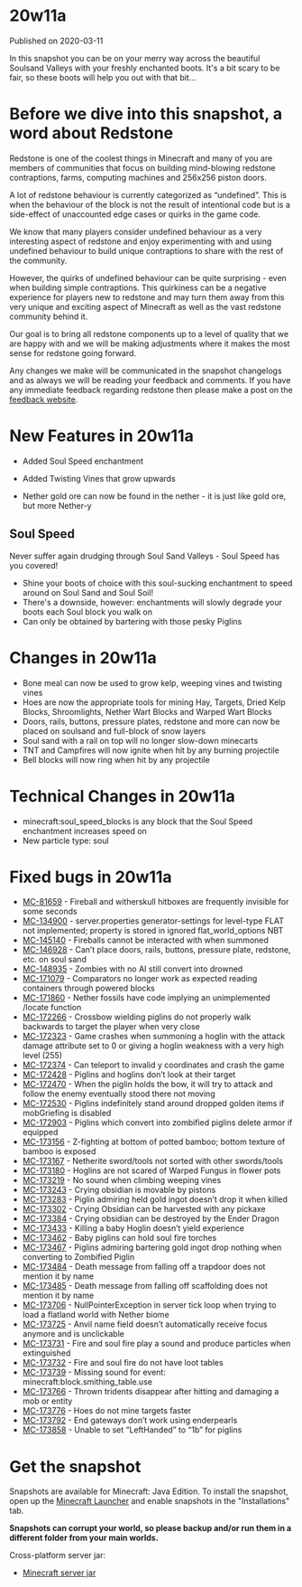 # 20w11a
Published on 2020-03-11

In this snapshot you can be on your merry way across the beautiful Soulsand
Valleys with your freshly enchanted boots. It's a bit scary to be fair, so
these boots will help you out with that bit...

# Before we dive into this snapshot, a word about Redstone

Redstone is one of the coolest things in Minecraft and many of you are members
of communities that focus on building mind-blowing redstone contraptions,
farms, computing machines and 256x256 piston doors.

A lot of redstone behaviour is currently categorized as “undefined”. This is
when the behaviour of the block is not the result of intentional code but is a
side-effect of unaccounted edge cases or quirks in the game code.​

We know that many players consider undefined behaviour as a very interesting
aspect of redstone and enjoy experimenting with and using undefined behaviour
to build unique contraptions to share with the rest of the community.​

However, the quirks of undefined behaviour can be quite surprising - even when
building simple contraptions. This quirkiness can be a negative experience for
players new to redstone and may turn them away from this very unique and
exciting aspect of Minecraft as well as the vast redstone community behind
it.​

Our goal is to bring all redstone components up to a level of quality that we
are happy with and we will be making adjustments where it makes the most sense
for redstone going forward.

Any changes we make will be communicated in the snapshot changelogs and as
always we will be reading your feedback and comments. If you have any
immediate feedback regarding redstone then please make a post on the [feedback
website](https://feedback.minecraft.net/).

# New Features in 20w11a  

  * Added Soul Speed enchantment  

  * Added Twisting Vines that grow upwards
  * Nether gold ore can now be found in the nether - it is just like gold ore, but more Nether-y

## Soul Speed

Never suffer again drudging through Soul Sand Valleys - Soul Speed has you
covered!

  * Shine your boots of choice with this soul-sucking enchantment to speed around on Soul Sand and Soul Soil!
  * There's a downside, however: enchantments will slowly degrade your boots each Soul block you walk on
  * Can only be obtained by bartering with those pesky Piglins

# Changes in 20w11a  

  * Bone meal can now be used to grow kelp, weeping vines and twisting vines
  * Hoes are now the appropriate tools for mining Hay, Targets, Dried Kelp Blocks, Shroomlights, Nether Wart Blocks and Warped Wart Blocks
  * Doors, rails, buttons, pressure plates, redstone and more can now be placed on soulsand and full-block of snow layers
  * Soul sand with a rail on top will no longer slow-down minecarts
  * TNT and Campfires will now ignite when hit by any burning projectile
  * Bell blocks will now ring when hit by any projectile

# Technical Changes in 20w11a

  * minecraft:soul_speed_blocks is any block that the Soul Speed enchantment increases speed on
  * New particle type: soul

# Fixed bugs in 20w11a

  * [MC-81659](https://bugs.mojang.com/browse/MC-81659) \- Fireball and witherskull hitboxes are frequently invisible for some seconds
  * [MC-134900](https://bugs.mojang.com/browse/MC-134900) \- server.properties generator-settings for level-type FLAT not implemented; property is stored in ignored flat_world_options NBT
  * [MC-145140](https://bugs.mojang.com/browse/MC-145140) \- Fireballs cannot be interacted with when summoned
  * [MC-146928](https://bugs.mojang.com/browse/MC-146928) \- Can’t place doors, rails, buttons, pressure plate, redstone, etc. on soul sand
  * [MC-148935](https://bugs.mojang.com/browse/MC-148935) \- Zombies with no AI still convert into drowned
  * [MC-171079](https://bugs.mojang.com/browse/MC-171079) \- Comparators no longer work as expected reading containers through powered blocks
  * [MC-171860](https://bugs.mojang.com/browse/MC-171860) \- Nether fossils have code implying an unimplemented /locate function
  * [MC-172266](https://bugs.mojang.com/browse/MC-172266) \- Crossbow wielding piglins do not properly walk backwards to target the player when very close
  * [MC-172323](https://bugs.mojang.com/browse/MC-172323) \- Game crashes when summoning a hoglin with the attack damage attribute set to 0 or giving a hoglin weakness with a very high level (255)
  * [MC-172374](https://bugs.mojang.com/browse/MC-172374) \- Can teleport to invalid y coordinates and crash the game
  * [MC-172428](https://bugs.mojang.com/browse/MC-172428) \- Piglins and hoglins don’t look at their target
  * [MC-172470](https://bugs.mojang.com/browse/MC-172470) \- When the piglin holds the bow, it will try to attack and follow the enemy eventually stood there not moving
  * [MC-172530](https://bugs.mojang.com/browse/MC-172530) \- Piglins indefinitely stand around dropped golden items if mobGriefing is disabled
  * [MC-172903](https://bugs.mojang.com/browse/MC-172903) \- Piglins which convert into zombified piglins delete armor if equipped
  * [MC-173156](https://bugs.mojang.com/browse/MC-173156) \- Z-fighting at bottom of potted bamboo; bottom texture of bamboo is exposed
  * [MC-173167](https://bugs.mojang.com/browse/MC-173167) \- Netherite sword/tools not sorted with other swords/tools
  * [MC-173180](https://bugs.mojang.com/browse/MC-173180) \- Hoglins are not scared of Warped Fungus in flower pots
  * [MC-173219](https://bugs.mojang.com/browse/MC-173219) \- No sound when climbing weeping vines
  * [MC-173243](https://bugs.mojang.com/browse/MC-173243) \- Crying obsidian is movable by pistons
  * [MC-173283](https://bugs.mojang.com/browse/MC-173283) \- Piglin admiring held gold ingot doesn’t drop it when killed
  * [MC-173302](https://bugs.mojang.com/browse/MC-173302) \- Crying Obsidian can be harvested with any pickaxe
  * [MC-173384](https://bugs.mojang.com/browse/MC-173384) \- Crying obsidian can be destroyed by the Ender Dragon
  * [MC-173433](https://bugs.mojang.com/browse/MC-173433) \- Killing a baby Hoglin doesn’t yield experience
  * [MC-173462](https://bugs.mojang.com/browse/MC-173462) \- Baby piglins can hold soul fire torches
  * [MC-173467](https://bugs.mojang.com/browse/MC-173467) \- Piglins admiring bartering gold ingot drop nothing when converting to Zombified Piglin
  * [MC-173484](https://bugs.mojang.com/browse/MC-173484) \- Death message from falling off a trapdoor does not mention it by name
  * [MC-173485](https://bugs.mojang.com/browse/MC-173485) \- Death message from falling off scaffolding does not mention it by name
  * [MC-173706](https://bugs.mojang.com/browse/MC-173706) \- NullPointerException in server tick loop when trying to load a flatland world with Nether biome
  * [MC-173725](https://bugs.mojang.com/browse/MC-173725) \- Anvil name field doesn’t automatically receive focus anymore and is unclickable
  * [MC-173731](https://bugs.mojang.com/browse/MC-173731) \- Fire and soul fire play a sound and produce particles when extinguished
  * [MC-173732](https://bugs.mojang.com/browse/MC-173732) \- Fire and soul fire do not have loot tables
  * [MC-173739](https://bugs.mojang.com/browse/MC-173739) \- Missing sound for event: minecraft:block.smithing_table.use
  * [MC-173766](https://bugs.mojang.com/browse/MC-173766) \- Thrown tridents disappear after hitting and damaging a mob or entity
  * [MC-173776](https://bugs.mojang.com/browse/MC-173776) \- Hoes do not mine targets faster
  * [MC-173792](https://bugs.mojang.com/browse/MC-173792) \- End gateways don’t work using enderpearls
  * [MC-173858](https://bugs.mojang.com/browse/MC-173858) \- Unable to set “LeftHanded” to “1b” for piglins

# Get the snapshot

Snapshots are available for Minecraft: Java Edition. To install the snapshot,
open up the [Minecraft Launcher](/download.html) and enable snapshots in the
"Installations" tab.

**Snapshots can corrupt your world, so please backup and/or run them in a
different folder from your main worlds.**

Cross-platform server jar:

  * [Minecraft server jar](https://launcher.mojang.com/v1/objects/0c80ec15d36440cdeaffe1a0791fed78faea62ce/server.jar)


